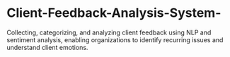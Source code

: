 # Client-Feedback-Analysis-System-
Collecting, categorizing, and analyzing client feedback using NLP and sentiment analysis, enabling organizations to identify recurring issues and understand client emotions.
